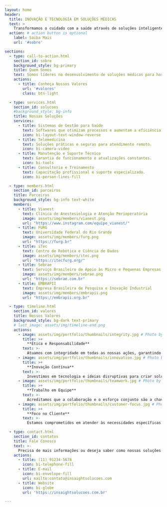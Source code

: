 ```yaml
---
layout: home
header:
  title: INOVAÇÃO E TECNOLOGIA EM SOLUÇÕES MÉDICAS
  text: >
    Transformamos o cuidado com a saúde através de soluções inteligentes e personalizadas, feitas para atender às necessidades do setor médico.
  action: # action button is optional
    label: Saiba Mais
    url: '#sobre'

sections:
  - type: call-to-action.html
    section_id: sobre
    background_style: bg-primary
    title: Quem Somos
    text: Somos líderes no desenvolvimento de soluções médicas para hospitais, clínicas e profissionais de saúde, combinando tecnologia de ponta e excelência em atendimento.
    actions:
      - title: Conheça Nossos Valores
        url: '#valores'
        class: btn-light

  - type: services.html
    section_id: solucoes
    #background_style: bg-info
    title: Nossas Soluções
    services:
      - title: Sistemas de Gestão para Saúde
        text: Softwares que otimizam processos e aumentam a eficiência administrativa.
        icon: bi-layout-text-window-reverse
      - title: Telemedicina
        text: Soluções práticas e seguras para atendimento remoto.
        icon: bi-camera-video
      - title: Manutenção e Suporte Técnico
        text: Garantia de funcionamento e atualizações constantes.
        icon: bi-tools
      - title: Consultoria e Treinamento
        text: Capacitação profissional e suporte especializado.
        icon: bi-person-lines-fill

  - type: members.html
    section_id: parceiros
    title: Parceiros
    background_style: bg-info text-white
    members:
      - title: Vianest
        text: Clínica de Anestesiologia e Atenção Perioperatória
        image: assets/img/members/vianest.png
        url: "https://www.instagram.com/equipe_vianest/"
      - title: FURG
        text: Universidade Federal do Rio Grande
        image: assets/img/members/furg.png
        url: "https://furg.br"
      - title: iTec
        text: Centro de Robótica e Ciência de Dados
        image: assets/img/members/itec.png
        url: "https://itecfurg.org/"
      - title: Sebrae
        text: Serviço Brasileiro de Apoio às Micro e Pequenas Empresas
        image: assets/img/members/sebrae.png
        url: "https://sebrae.com.br"
      - title: EMBRAPII
        text: Empresa Brasileira de Pesquisa e Inovação Industrial
        image: assets/img/members/embrapii.png
        url: "https://embrapii.org.br"

  - type: timeline.html
    section_id: valores
    title: Nossos Valores
    background_style: bg-dark text-primary
    # last_image: assets/img/timeline-end.png
    actions:
      - image: assets/img/portfolio/thumbnails/integrity.jpg # Photo by National Cancer Institute on Unsplash
        title: >+
          **Ética e Responsabilidade**
        text: >-
          Atuamos com integridade em todas as nossas ações, garantindo transparência e respeito aos nossos clientes e parceiros.
      - image: assets/img/portfolio/thumbnails/innovation.jpg # Photo by benjamin lehman on Unsplash
        title: >+
          **Inovação Contínua**
        text: >-
          Investimos em tecnologia e ideias disruptivas para criar soluções que impactam positivamente o setor de saúde.
      - image: assets/img/portfolio/thumbnails/teamwork.jpg # Photo by Luis Melendez on Unsplash
        title: >+
          **Trabalho em Equipe**
        text: >-
          Acreditamos que a colaboração e o esforço conjunto são a chave para alcançar grandes resultados.
      - image: assets/img/portfolio/thumbnails/customer-focus.jpg # Photo by Accuray on Unsplash
        title: >+
          **Foco no Cliente**
        text: >-
          Estamos comprometidos em atender às necessidades específicas de cada cliente, com soluções personalizadas e suporte dedicado.

  - type: contact.html
    section_id: contatos
    title: Fale Conosco
    text: >-
      Precisa de mais informações ou deseja saber como nossas soluções podem ajudar sua empresa? Entre em contato com a gente!
    actions:
      - title: (11) 91234-5678
        icon: bi-telephone-fill
      - title: E-mail
        icon: bi-envelope-fill
        url: mailto:contato@insaightsolucoes.com
      - title: Website
        icon: bi-globe
        url: 'https://insaightsolucoes.com.br'

---
```

